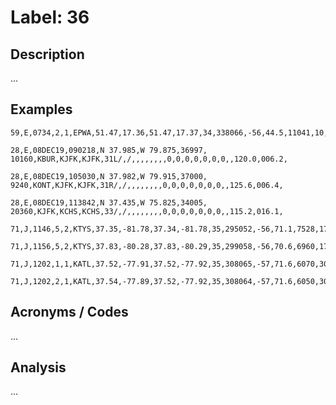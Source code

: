# Label: 36

## Description

...

## Examples

```
59,E,0734,2,1,EPWA,51.47,17.36,51.47,17.37,34,338066,-56,44.5,11041,10,36,415,423,73599A2
```

```
28,E,08DEC19,090218,N 37.985,W 79.875,36997, 10160,KBUR,KJFK,KJFK,31L/,/,,,,,,,,0,0,0,0,0,0,0,,120.0,006.2,
```

```
28,E,08DEC19,105030,N 37.982,W 79.915,37000,  9240,KONT,KJFK,KJFK,31R/,/,,,,,,,,0,0,0,0,0,0,0,,125.6,006.4,
```

```
28,E,08DEC19,113842,N 37.435,W 75.825,34005, 20360,KJFK,KCHS,KCHS,33/,/,,,,,,,,0,0,0,0,0,0,0,,115.2,016.1,
```

```
71,J,1146,5,2,KTYS,37.35,-81.78,37.34,-81.78,35,295052,-56,71.1,7528,17,35,445,426,74215EB
```

```
71,J,1156,5,2,KTYS,37.83,-80.28,37.83,-80.29,35,299058,-56,70.6,6960,17,35,473,426,7428321
```

```
71,J,1202,1,1,KATL,37.52,-77.91,37.52,-77.92,35,308065,-57,71.6,6070,30,35,444,449,78407BA
```

```
71,J,1202,2,1,KATL,37.54,-77.89,37.52,-77.92,35,308064,-57,71.6,6050,30,35,444,449,7840B32
```

## Acronyms / Codes

...

## Analysis

...
